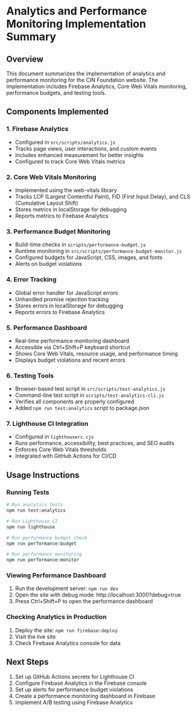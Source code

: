 # Analytics and Performance Monitoring Implementation Summary

## Overview
This document summarizes the implementation of analytics and performance monitoring for the CIN Foundation website. The implementation includes Firebase Analytics, Core Web Vitals monitoring, performance budgets, and testing tools.

## Components Implemented

### 1. Firebase Analytics
- Configured in `src/scripts/analytics.js`
- Tracks page views, user interactions, and custom events
- Includes enhanced measurement for better insights
- Configured to track Core Web Vitals metrics

### 2. Core Web Vitals Monitoring
- Implemented using the web-vitals library
- Tracks LCP (Largest Contentful Paint), FID (First Input Delay), and CLS (Cumulative Layout Shift)
- Stores metrics in localStorage for debugging
- Reports metrics to Firebase Analytics

### 3. Performance Budget Monitoring
- Build-time checks in `scripts/performance-budget.js`
- Runtime monitoring in `src/scripts/performance-budget-monitor.js`
- Configured budgets for JavaScript, CSS, images, and fonts
- Alerts on budget violations

### 4. Error Tracking
- Global error handler for JavaScript errors
- Unhandled promise rejection tracking
- Stores errors in localStorage for debugging
- Reports errors to Firebase Analytics

### 5. Performance Dashboard
- Real-time performance monitoring dashboard
- Accessible via Ctrl+Shift+P keyboard shortcut
- Shows Core Web Vitals, resource usage, and performance timing
- Displays budget violations and recent errors

### 6. Testing Tools
- Browser-based test script in `src/scripts/test-analytics.js`
- Command-line test script in `scripts/test-analytics-cli.js`
- Verifies all components are properly configured
- Added `npm run test:analytics` script to package.json

### 7. Lighthouse CI Integration
- Configured in `lighthouserc.cjs`
- Runs performance, accessibility, best practices, and SEO audits
- Enforces Core Web Vitals thresholds
- Integrated with GitHub Actions for CI/CD

## Usage Instructions

### Running Tests
```bash
# Run analytics tests
npm run test:analytics

# Run Lighthouse CI
npm run lighthouse

# Run performance budget check
npm run performance:budget

# Run performance monitoring
npm run performance:monitor
```

### Viewing Performance Dashboard
1. Run the development server: `npm run dev`
2. Open the site with debug mode: http://localhost:3000?debug=true
3. Press Ctrl+Shift+P to open the performance dashboard

### Checking Analytics in Production
1. Deploy the site: `npm run firebase:deploy`
2. Visit the live site
3. Check Firebase Analytics console for data

## Next Steps
1. Set up GitHub Actions secrets for Lighthouse CI
2. Configure Firebase Analytics in the Firebase console
3. Set up alerts for performance budget violations
4. Create a performance monitoring dashboard in Firebase
5. Implement A/B testing using Firebase Analytics